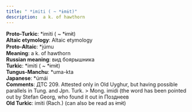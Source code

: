 ```yaml
---
title: " *imiti ( ~ *ɨmɨt)"
description:  a k. of hawthorn
---
```


<strong>Proto-Turkic</strong>:  *imiti ( ~ *ɨmɨt)<br>
<strong>Altaic etymology</strong>:  Altaic etymology<br>
<strong> Proto-Altaic</strong>:  *i̯úmu<br>
<strong>Meaning</strong>:  a k. of hawthorn<br>
<strong>Russian meaning</strong>:  вид боярышника<br>
<strong>Turkic</strong>:  *imiti ( ~ *ɨmɨt)<br>
<strong>Tungus-Manchu</strong>:  *uma-kta<br>
<strong>Japanese</strong>:  *úmái<br>
<strong>Comments</strong>:  ДТС 209. Attested only in Old Uyghur, but having possible parallels in Tung. and Jpn. Turk. > Mong. imidi (the word has been pointed out by Stefan Georg, who found it out in Позднеев<br>
<strong>Old Turkic</strong>:  imiti (Rach.) (can also be read as ɨmɨt)<br>


